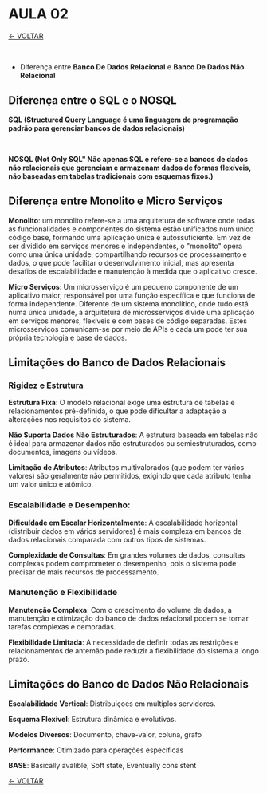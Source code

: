 # AULA 02

[<- VOLTAR](https://github.com/igorcardiias?tab=repositories)

 <br>

 * Diferença entre **Banco De Dados Relacional** e **Banco De Dados Não Relacional**

## Diferença entre o SQL e o NOSQL

 **SQL (Structured Query Language é uma linguagem de programação padrão para gerenciar bancos de dados relacionais)** 

 <br>

 **NOSQL (Not Only SQL" Não apenas SQL e refere-se a bancos de dados não relacionais que gerenciam e armazenam dados de formas flexíveis, não baseadas em tabelas tradicionais com esquemas fixos.)**


 ## Diferença entre Monolito e Micro Serviços

 **Monolito**: um monolito refere-se a uma arquitetura de software onde todas as funcionalidades e componentes do sistema estão unificados num único código base, formando uma aplicação única e autossuficiente. Em vez de ser dividido em serviços menores e independentes, o "monolito" opera como uma única unidade, compartilhando recursos de processamento e dados, o que pode facilitar o desenvolvimento inicial, mas apresenta desafios de escalabilidade e manutenção à medida que o aplicativo cresce. 

 **Micro Serviços**: Um microsserviço é um pequeno componente de um aplicativo maior, responsável por uma função específica e que funciona de forma independente. Diferente de um sistema monolítico, onde tudo está numa única unidade, a arquitetura de microsserviços divide uma aplicação em serviços menores, flexíveis e com bases de código separadas. Estes microsserviços comunicam-se por meio de APIs e cada um pode ter sua própria tecnologia e base de dados.

## Limitações do Banco de Dados Relacionais

### Rigidez e Estrutura

**Estrutura Fixa**:
O modelo relacional exige uma estrutura de tabelas e relacionamentos pré-definida, o que pode dificultar a adaptação a alterações nos requisitos do sistema.
<br>

**Não Suporta Dados Não Estruturados**:
A estrutura baseada em tabelas não é ideal para armazenar dados não estruturados ou semiestruturados, como documentos, imagens ou vídeos. 
<br>

**Limitação de Atributos**:
Atributos multivalorados (que podem ter vários valores) são geralmente não permitidos, exigindo que cada atributo tenha um valor único e atômico. 
<br>

### Escalabilidade e Desempenho: 

**Dificuldade em Escalar Horizontalmente**:
A escalabilidade horizontal (distribuir dados em vários servidores) é mais complexa em bancos de dados relacionais comparada com outros tipos de sistemas.

**Complexidade de Consultas**:
Em grandes volumes de dados, consultas complexas podem comprometer o desempenho, pois o sistema pode precisar de mais recursos de processamento.

### Manutenção e Flexibilidade

**Manutenção Complexa**:
Com o crescimento do volume de dados, a manutenção e otimização do banco de dados relacional podem se tornar tarefas complexas e demoradas. 
<br>

**Flexibilidade Limitada**:
A necessidade de definir todas as restrições e relacionamentos de antemão pode reduzir a flexibilidade do sistema a longo prazo. 

## Limitações do Banco de Dados Não Relacionais
**Escalabilidade Vertical**: Distribuiçoes em multiplos servidores.
<br>

**Esquema Flexível**: Estrutura dinâmica e evolutivas.
<br>

**Modelos Diversos**: Documento, chave-valor, coluna, grafo
<br>

**Performance**: Otimizado para operações especificas
<br>

**BASE**: Basically avalible, Soft state, Eventually consistent

 [<- VOLTAR](https://github.com/igorcardiias/Banco-de-Dados-N-o-Relacionais.git)
